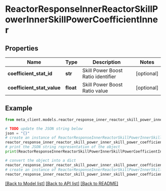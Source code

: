 # ReactorResponseInnerReactorSkillPowerInnerSkillPowerCoefficientInner


## Properties

Name | Type | Description | Notes
------------ | ------------- | ------------- | -------------
**coefficient_stat_id** | **str** | Skill Power Boost Ratio identifier | [optional] 
**coefficient_stat_value** | **float** | Skill Power Boost Ratio value | [optional] 

## Example

```python
from meta_client.models.reactor_response_inner_reactor_skill_power_inner_skill_power_coefficient_inner import ReactorResponseInnerReactorSkillPowerInnerSkillPowerCoefficientInner

# TODO update the JSON string below
json = "{}"
# create an instance of ReactorResponseInnerReactorSkillPowerInnerSkillPowerCoefficientInner from a JSON string
reactor_response_inner_reactor_skill_power_inner_skill_power_coefficient_inner_instance = ReactorResponseInnerReactorSkillPowerInnerSkillPowerCoefficientInner.from_json(json)
# print the JSON string representation of the object
print(ReactorResponseInnerReactorSkillPowerInnerSkillPowerCoefficientInner.to_json())

# convert the object into a dict
reactor_response_inner_reactor_skill_power_inner_skill_power_coefficient_inner_dict = reactor_response_inner_reactor_skill_power_inner_skill_power_coefficient_inner_instance.to_dict()
# create an instance of ReactorResponseInnerReactorSkillPowerInnerSkillPowerCoefficientInner from a dict
reactor_response_inner_reactor_skill_power_inner_skill_power_coefficient_inner_from_dict = ReactorResponseInnerReactorSkillPowerInnerSkillPowerCoefficientInner.from_dict(reactor_response_inner_reactor_skill_power_inner_skill_power_coefficient_inner_dict)
```
[[Back to Model list]](../README.md#documentation-for-models) [[Back to API list]](../README.md#documentation-for-api-endpoints) [[Back to README]](../README.md)


